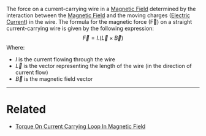 The force on a current-carrying wire in a [Magnetic Field](Physics/Magnetic%20Field.md) determined by the interaction between the [Magnetic Field](Physics/Magnetic%20Field.md) and the moving charges ([Electric Current](Physics/Current/Electric%20Current.md)) in the wire. The formula for the magnetic force (F⃗) on a straight current-carrying wire is given by the following expression:
$$
\vec{F} = I.(\vec{L} \times \vec{B})
$$
Where:
- $I$ is the current flowing through the wire
- $\vec{L}$ is the vector representing the length of the wire (in the direction of current flow)
- $\vec{B}$ is the magnetic field vector

---
# Related 
- [Torque On Current Carrying Loop In Magnetic Field](Torque%20On%20Current%20Carrying%20Loop%20In%20Magnetic%20Field.md) 